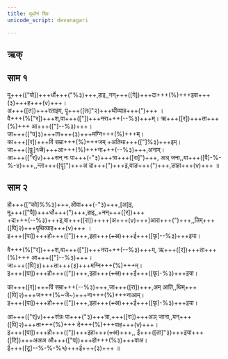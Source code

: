 ```yaml
---
title: मूर्धानं दिवः 
unicode_script: devanagari  

--- 
```


## ऋक्
<div class="js_include" url="../Rk/mUrdhAnam-divaH.md"  newLevelForH1="2" includeTitle="true"> </div>  



## साम १

<div class="audioEmbed"  caption="रामानुजार्यः 1974 " src="https://archive
.org/download/jaiminIya-sAma-gAna-paravastu-tradition-rAmAnuja/mUrdhAnam-divaH-1.mp3"></div>
<div class="audioEmbed"  caption="गोपालार्यः 2015  " src="https://archive
.org/download/jaiminIya-sAma-gAna-paravastu-tradition-gopAla-2015/mUrdhAnam-divaH-1.mp3"></div>

मू+++(["पो])+++र्धो+++("%३)+++,हाइ,,नन्+++([गे])+++दा+++(%)+++इवा+++(३)+++ह+++(v)+++।  
अ+++([त])+++रताइम्, पॄ+++([तः]"२)+++थीव्याह+++(")+++ ।  
वै+++(%["र])+++श्,वा+++(["])+++नरा+++(--%३)+++म्। ऋ+++([र])+++ता+++(%)+++ आ+++(["]--%३)+++।  
जा+++(["प]३)+++ता+++(३)+++मग्नि+++(%)+++म्।  
का+++([र])+++विं सम्रा+++(%)+++जम् +अतिथा+++(["]%३)+++इम्।  
जा+++([पॣः]१~~जॆ~~)+++आ+++(%)+++ना+++(--%३)+++,अनाम्।  
आ+++(["र]v)+++सन् नः पा+++(-"३)+++त्रा+++([रा]")+++,
अञ् जना,,या+++([पै]-%-%-४)+++,,न्ता+++([पॄ]")+++अ दा+++(")+++इ,वाङ+++(")+++,ङाहा+++(v)+++ ॥

## साम २
<div class="audioEmbed"  caption="रामानुजार्यः 1974 " src="https://archive
.org/download/jaiminIya-sAma-gAna-paravastu-tradition-rAmAnuja/mUrdhAnam-divaH-2.mp3"></div>
<div class="audioEmbed"  caption="गोपालार्यः 2015  " src="https://archive
.org/download/jaiminIya-sAma-gAna-paravastu-tradition-gopAla-2015/mUrdhAnam-divaH-2.mp3"></div>
<div class="audioEmbed"  caption="गोपाल-विश्वासयोर् अनुवचनम् 2018 1x" src="https://archive
.org/download/jaiminIya-sAma-gAna-paravastu-tradition-anuvachanam-gopAla-vishvAsa-2018/mUrdhAnam-divaH-2.mp3"></div>
<div class="audioEmbed"  caption="गोपाल-विश्वासयोर् अनुवचनम् 2018 1.5x" src="https://archive
.org/download/jaiminIya-sAma-gAna-paravastu-tradition-anuvachanam-gopAla-vishvAsa-2018-150p-speed/mUrdhAnam-divaH-2.mp3"></div>

हो+++(["को]%%३)+++,ऒवा+++(-"३)+++,[अ]इ,  
मू+++(["पै])+++र्धो+++(")+++,हाइ,,+नन्+++([र])+++  
+दा+++(--%३)+++इ,वा+++([रा])++++[अ+++(v)+++]आरा+++(")+++,,तिम्+++([पि]२)+++पॄथिव्याह+++(v)+++ ।  
इ+++([पा])+++हो+++(["])+++,इहा+++(~~+अ~~)+++ई+++([फृ]--%३)+++इया।

वै+++(%["र])+++श्,वा+++(["])+++नरा+++(--%३)+++म्, ऋ+++([र])+++ता+++(%)+++ आ+++(["]--%३)+++।  
जा+++([पि]३)+++ता+++(३)+++मग्नि+++(%)+++म्।  
इ+++([पा])+++हो+++(["])+++,इहा+++(~~+अ~~)+++ई+++([फृ]-%३)+++इया।

का+++([र])+++विं सम्रा+++(--%३)+++,जा+++([रा])+++,अम् आति,,थिम्+++([पि]२)+++ज+++(%~जॆ~)+++ना+++(%)+++नाआम्।  
इ+++([पा])+++हो+++(["])+++,इहा+++(~~+अ~~)+++ई+++([फृ]-%३)+++इया।

आ+++(["र]v)+++संन्नः पा+++("३)+++त्रा,+++([रा])+++अञ् जाना,,यन्+++([पि]२)+++ता+++(%)+++ दे+++(%)+++वाह+++(v)+++।  
इ+++([पा])+++हो+++(["])+++इहा+++(~~+अ~~)+++,, ई+++([ता]"३)+++इया+++([टि])+++अअअ औ+++(["प])+++हो+++(%३)+++वाअ।  
ई+++([टू]--%-%-%५)+++ई+++(३)+++  ॥

